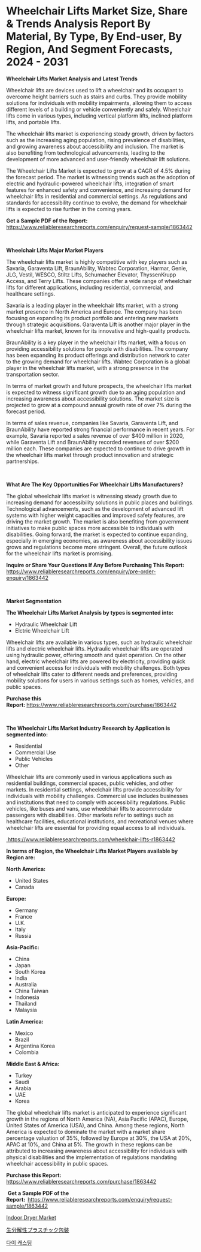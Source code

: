<p><h1>Wheelchair Lifts Market Size, Share & Trends Analysis Report By Material, By Type, By End-user, By Region, And Segment Forecasts, 2024 - 2031</h1></p><p><strong>Wheelchair Lifts Market Analysis and Latest Trends</strong></p>
<p><p>Wheelchair lifts are devices used to lift a wheelchair and its occupant to overcome height barriers such as stairs and curbs. They provide mobility solutions for individuals with mobility impairments, allowing them to access different levels of a building or vehicle conveniently and safely. Wheelchair lifts come in various types, including vertical platform lifts, inclined platform lifts, and portable lifts.</p><p>The wheelchair lifts market is experiencing steady growth, driven by factors such as the increasing aging population, rising prevalence of disabilities, and growing awareness about accessibility and inclusion. The market is also benefiting from technological advancements, leading to the development of more advanced and user-friendly wheelchair lift solutions.</p><p>The Wheelchair Lifts Market is expected to grow at a CAGR of 4.5% during the forecast period. The market is witnessing trends such as the adoption of electric and hydraulic-powered wheelchair lifts, integration of smart features for enhanced safety and convenience, and increasing demand for wheelchair lifts in residential and commercial settings. As regulations and standards for accessibility continue to evolve, the demand for wheelchair lifts is expected to rise further in the coming years.</p></p>
<p><strong>Get a Sample PDF of the Report:&nbsp;</strong> <a href="https://www.reliableresearchreports.com/enquiry/request-sample/1863442">https://www.reliableresearchreports.com/enquiry/request-sample/1863442</a></p>
<p>&nbsp;</p>
<p><strong>Wheelchair Lifts Major Market Players</strong></p>
<p><p>The wheelchair lifts market is highly competitive with key players such as Savaria, Garaventa Lift, BraunAbility, Wabtec Corporation, Harmar, Genie, JLG, Vestil, WESCO, Stiltz Lifts, Schumacher Elevator, ThyssenKrupp Access, and Terry Lifts. These companies offer a wide range of wheelchair lifts for different applications, including residential, commercial, and healthcare settings.</p><p>Savaria is a leading player in the wheelchair lifts market, with a strong market presence in North America and Europe. The company has been focusing on expanding its product portfolio and entering new markets through strategic acquisitions. Garaventa Lift is another major player in the wheelchair lifts market, known for its innovative and high-quality products.</p><p>BraunAbility is a key player in the wheelchair lifts market, with a focus on providing accessibility solutions for people with disabilities. The company has been expanding its product offerings and distribution network to cater to the growing demand for wheelchair lifts. Wabtec Corporation is a global player in the wheelchair lifts market, with a strong presence in the transportation sector.</p><p>In terms of market growth and future prospects, the wheelchair lifts market is expected to witness significant growth due to an aging population and increasing awareness about accessibility solutions. The market size is projected to grow at a compound annual growth rate of over 7% during the forecast period.</p><p>In terms of sales revenue, companies like Savaria, Garaventa Lift, and BraunAbility have reported strong financial performance in recent years. For example, Savaria reported a sales revenue of over $400 million in 2020, while Garaventa Lift and BraunAbility recorded revenues of over $200 million each. These companies are expected to continue to drive growth in the wheelchair lifts market through product innovation and strategic partnerships.</p></p>
<p>&nbsp;</p>
<p><strong>What Are The Key Opportunities For Wheelchair Lifts Manufacturers?</strong></p>
<p><p>The global wheelchair lifts market is witnessing steady growth due to increasing demand for accessibility solutions in public places and buildings. Technological advancements, such as the development of advanced lift systems with higher weight capacities and improved safety features, are driving the market growth. The market is also benefiting from government initiatives to make public spaces more accessible to individuals with disabilities. Going forward, the market is expected to continue expanding, especially in emerging economies, as awareness about accessibility issues grows and regulations become more stringent. Overall, the future outlook for the wheelchair lifts market is promising.</p></p>
<p><strong>Inquire or Share Your Questions If Any Before Purchasing This Report:</strong> <a href="https://www.reliableresearchreports.com/enquiry/pre-order-enquiry/1863442">https://www.reliableresearchreports.com/enquiry/pre-order-enquiry/1863442</a></p>
<p>&nbsp;</p>
<p><strong>Market Segmentation</strong></p>
<p><strong>The Wheelchair Lifts Market Analysis by types is segmented into:</strong></p>
<p><ul><li>Hydraulic Wheelchair Lift</li><li>Elctric Wheelchair Lift</li></ul></p>
<p><p>Wheelchair lifts are available in various types, such as hydraulic wheelchair lifts and electric wheelchair lifts. Hydraulic wheelchair lifts are operated using hydraulic power, offering smooth and quiet operation. On the other hand, electric wheelchair lifts are powered by electricity, providing quick and convenient access for individuals with mobility challenges. Both types of wheelchair lifts cater to different needs and preferences, providing mobility solutions for users in various settings such as homes, vehicles, and public spaces.</p></p>
<p><strong>Purchase this Report:&nbsp;</strong><a href="https://www.reliableresearchreports.com/purchase/1863442">https://www.reliableresearchreports.com/purchase/1863442</a></p>
<p>&nbsp;</p>
<p><strong>The Wheelchair Lifts Market Industry Research by Application is segmented into:</strong></p>
<p><ul><li>Residential</li><li>Commercial Use</li><li>Public Vehicles</li><li>Other</li></ul></p>
<p><p>Wheelchair lifts are commonly used in various applications such as residential buildings, commercial spaces, public vehicles, and other markets. In residential settings, wheelchair lifts provide accessibility for individuals with mobility challenges. Commercial use includes businesses and institutions that need to comply with accessibility regulations. Public vehicles, like buses and vans, use wheelchair lifts to accommodate passengers with disabilities. Other markets refer to settings such as healthcare facilities, educational institutions, and recreational venues where wheelchair lifts are essential for providing equal access to all individuals.</p></p>
<p><a href="https://www.reliableresearchreports.com/wheelchair-lifts-r1863442">&nbsp;https://www.reliableresearchreports.com/wheelchair-lifts-r1863442</a></p>
<p><strong>In terms of Region, the Wheelchair Lifts Market Players available by Region are:</strong></p>
<p>
    <p> <strong> North America: </strong>
        <ul>
            <li>United States</li>
            <li>Canada</li>
        </ul>
        </p> 
    <p> <strong> Europe: </strong>
        <ul>
            <li>Germany</li>
            <li>France</li>
            <li>U.K.</li>
            <li>Italy</li>
            <li>Russia</li>
        </ul>
        </p> 
    <p> <strong> Asia-Pacific: </strong>
        <ul>
            <li>China</li>
            <li>Japan</li>
            <li>South Korea</li>
            <li>India</li>
            <li>Australia</li>
            <li>China Taiwan</li>
            <li>Indonesia</li>
            <li>Thailand</li>
            <li>Malaysia</li>
        </ul>
        </p> 
    <p> <strong> Latin America: </strong>
        <ul>
            <li>Mexico</li>
            <li>Brazil</li>
            <li>Argentina Korea</li>
            <li>Colombia</li>
        </ul>
        </p> 
    <p> <strong> Middle East & Africa: </strong>
        <ul>
            <li>Turkey</li>
            <li>Saudi</li>
            <li>Arabia</li>
            <li>UAE</li>
            <li>Korea</li>
        </ul>
    </p>
    </p>
<p><p>The global wheelchair lifts market is anticipated to experience significant growth in the regions of North America (NA), Asia Pacific (APAC), Europe, United States of America (USA), and China. Among these regions, North America is expected to dominate the market with a market share percentage valuation of 35%, followed by Europe at 30%, the USA at 20%, APAC at 10%, and China at 5%. The growth in these regions can be attributed to increasing awareness about accessibility for individuals with physical disabilities and the implementation of regulations mandating wheelchair accessibility in public spaces.</p></p>
<p><strong>Purchase this Report: </strong><a href="https://www.reliableresearchreports.com/purchase/1863442">https://www.reliableresearchreports.com/purchase/1863442</a></p>
<p>&nbsp;<strong>Get a Sample PDF of the Report:&nbsp;&nbsp;</strong><a href="https://www.reliableresearchreports.com/enquiry/request-sample/1863442">https://www.reliableresearchreports.com/enquiry/request-sample/1863442</a></p>
<p><strong></strong></p>
<p><p><a href="https://medium.com/@presleybode/indoor-dryer-market-trends-forecast-and-competitive-analysis-to-2031-67a1f48218f3">Indoor Dryer Market</a></p><p><a href="https://github.com/oqoeusbvpadwjs08/Market-Research-Report-List-1/blob/main/816937832667.md">生分解性プラスチック包装</a></p><p><a href="https://github.com/sougarounis/Market-Research-Report-List-3/blob/main/416790229701.md">다이 캐스팅</a></p></p>